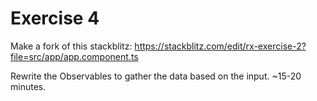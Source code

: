 # Exercise 4

Make a fork of this stackblitz:
https://stackblitz.com/edit/rx-exercise-2?file=src/app/app.component.ts

Rewrite the Observables to gather the data based on the input.
~15-20 minutes.
